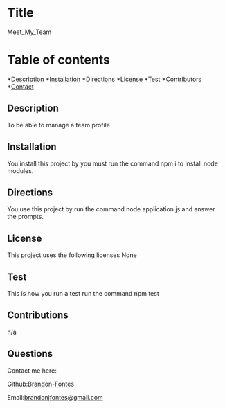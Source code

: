 
  # Title
  Meet_My_Team  
    
  # Table of contents
  *[Description](#Description)
  *[Installation](#Install)
  *[Directions](#Directions)
  *[License](#License)
  *[Test](#Test)
  *[Contributors](#Contribution)
  *[Contact](#Contact)


  ## Description
  To be able to manage a team profile

  ## Installation
  You install this project by you must run the command npm i to install node modules.

  ## Directions
  You use this project by run the command node application.js and answer the prompts.

  ## License
  
  This project uses the following licenses None 
  

  ## Test
  This is how you run a test run the command npm test

  ## Contributions
  n/a

  

  ## Questions
  Contact me here:

  Github:[Brandon-Fontes](https://github.com/Brandon-Fontes)

  Email:[brandonjfontes@gmail.com](mailto:brandonjfontes@gmail.com)

